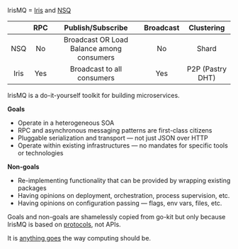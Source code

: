 IrisMQ = [Iris](https://github.com/ibmendoza/project-iris) and [NSQ](http://nsq.io)

|      | RPC  | Publish/Subscribe                           |Broadcast     |Clustering       |
|:----:|:----:|:-------------------------------------------:|:------------:|:---------------:|
| NSQ  | No   | Broadcast OR Load Balance among consumers   |      No      |   Shard         |
| Iris | Yes  | Broadcast to all consumers                  |      Yes     |P2P (Pastry DHT) |


IrisMQ is a do-it-yourself toolkit for building microservices.

**Goals**

- Operate in a heterogeneous SOA
- RPC and asynchronous messaging patterns are first-class citizens
- Pluggable serialization and transport — not just JSON over HTTP
- Operate within existing infrastructures — no mandates for specific tools or technologies

**Non-goals**

- Re-implementing functionality that can be provided by wrapping existing packages
- Having opinions on deployment, orchestration, process supervision, etc.
- Having opinions on configuration passing — flags, env vars, files, etc.

Goals and non-goals are shamelessly copied from go-kit but only because IrisMQ is based on [protocols](https://medium.com/this-is-not-a-monad-tutorial/interview-with-jesper-louis-andersen-about-erlang-haskell-ocaml-go-idris-the-jvm-software-and-b0de06440fbd#), not APIs.

It is [anything goes](https://en.wikipedia.org/wiki/Epistemological_anarchism) the way computing should be.

